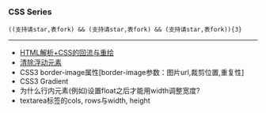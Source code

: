 ### CSS Series

    ((支持请star,表fork) && (支持请star,表fork) && (支持请star,表fork)){3}
***
+ [HTML解析+CSS的回流与重绘](https://github.com/xlshen/CSS/issues/2 "HTML解析+CSS的回流与重绘")
+ [清除浮动元素](https://github.com/xlshen/CSS/issues/1 "清除浮动元素")
+ CSS3 border-image属性[border-image参数：图片url,裁剪位置,重复性]
+ CSS3 Gradient
+ 为什么行内元素(例如<a>)设置float之后才能用width调整宽度?
+ textarea标签的cols, rows与width, height
